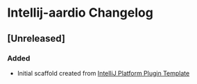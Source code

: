 <!-- Keep a Changelog guide -> https://keepachangelog.com -->

# Intellij-aardio Changelog

## [Unreleased]
### Added
- Initial scaffold created from [IntelliJ Platform Plugin Template](https://github.com/JetBrains/intellij-platform-plugin-template)
